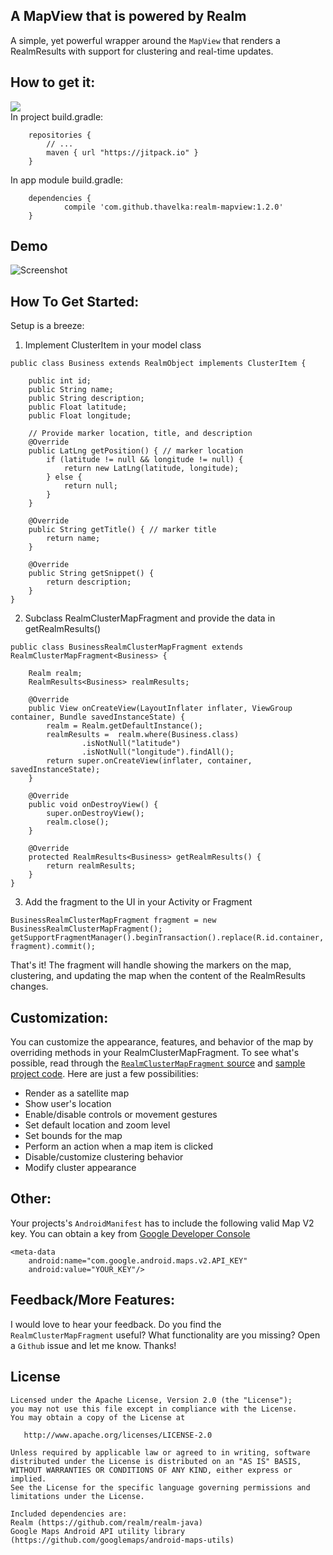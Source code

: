 ## A MapView that is powered by Realm

A simple, yet powerful wrapper around the `MapView` that renders a RealmResults with support for clustering and real-time updates.

## How to get it:
[![](https://jitpack.io/v/thavelka/realm-mapview.svg)](https://jitpack.io/#thavelka/realm-mapview)  
In project build.gradle:
```
	repositories {
        // ...
        maven { url "https://jitpack.io" }
    }
```

In app module build.gradle:
```
	dependencies {
	        compile 'com.github.thavelka:realm-mapview:1.2.0'
	}
```

## Demo

![Screenshot](https://raw.githubusercontent.com/thorbenprimke/realm-mapview/master/extra/screenshot-demo-app.gif)

## How To Get Started:
Setup is a breeze:
1. Implement ClusterItem in your model class
```
public class Business extends RealmObject implements ClusterItem {

    public int id;
    public String name;
    public String description;
    public Float latitude;
    public Float longitude;
    
    // Provide marker location, title, and description
    @Override
    public LatLng getPosition() { // marker location
        if (latitude != null && longitude != null) {
            return new LatLng(latitude, longitude);
        } else {
            return null;
        }
    }

    @Override
    public String getTitle() { // marker title
        return name;
    }

    @Override
    public String getSnippet() {
        return description;
    }
}
```

2. Subclass RealmClusterMapFragment and provide the data in getRealmResults()
```
public class BusinessRealmClusterMapFragment extends RealmClusterMapFragment<Business> {

    Realm realm;
    RealmResults<Business> realmResults;

    @Override
    public View onCreateView(LayoutInflater inflater, ViewGroup container, Bundle savedInstanceState) {
        realm = Realm.getDefaultInstance();
        realmResults =  realm.where(Business.class)
                .isNotNull("latitude")
                .isNotNull("longitude").findAll();
        return super.onCreateView(inflater, container, savedInstanceState);
    }

    @Override
    public void onDestroyView() {
        super.onDestroyView();
        realm.close();
    }

    @Override
    protected RealmResults<Business> getRealmResults() {
        return realmResults;
    }
}
```

3. Add the fragment to the UI in your Activity or Fragment
```
BusinessRealmClusterMapFragment fragment = new BusinessRealmClusterMapFragment();
getSupportFragmentManager().beginTransaction().replace(R.id.container, fragment).commit();
```

That's it! The fragment will handle showing the markers on the map, clustering, and updating the map when the content of the RealmResults changes.

## Customization:
You can customize the appearance, features, and behavior of the map by overriding methods in your RealmClusterMapFragment. To see what's possible, read through the [`RealmClusterMapFragment` source](./library/src/main/java/co/moonmonkeylabs/realmmapview/RealmClusterMapFragment.java) and [sample project code](./demo/src/main/java/co/moonmonkeylabs/realmmap/example).
Here are just a few possibilities: 
* Render as a satellite map
* Show user's location
* Enable/disable controls or movement gestures
* Set default location and zoom level
* Set bounds for the map
* Perform an action when a map item is clicked
* Disable/customize clustering behavior
* Modify cluster appearance

## Other:

Your projects's `AndroidManifest` has to include the following valid Map V2 key. You can obtain a key from [Google Developer Console](https://developers.google.com/maps/documentation/android-api/)

```
<meta-data
    android:name="com.google.android.maps.v2.API_KEY"
    android:value="YOUR_KEY"/>
```

## Feedback/More Features:
I would love to hear your feedback. Do you find the ```RealmClusterMapFragment``` useful? What functionality are you missing? Open a ```Github``` issue and let me know. Thanks!


## License
```
Licensed under the Apache License, Version 2.0 (the "License");
you may not use this file except in compliance with the License.
You may obtain a copy of the License at

   http://www.apache.org/licenses/LICENSE-2.0

Unless required by applicable law or agreed to in writing, software
distributed under the License is distributed on an "AS IS" BASIS,
WITHOUT WARRANTIES OR CONDITIONS OF ANY KIND, either express or implied.
See the License for the specific language governing permissions and
limitations under the License.

Included dependencies are:
Realm (https://github.com/realm/realm-java)
Google Maps Android API utility library (https://github.com/googlemaps/android-maps-utils)
```
